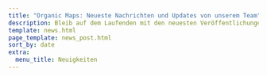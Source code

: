 ```yaml
---
title: "Organic Maps: Neueste Nachrichten und Updates von unserem Team"
description: Bleib auf dem Laufenden mit den neuesten Veröffentlichungen von Organic Maps, Neuigkeiten und Updates von unserem Team
template: news.html
page_template: news_post.html
sort_by: date
extra:
  menu_title: Neuigkeiten
---
```

